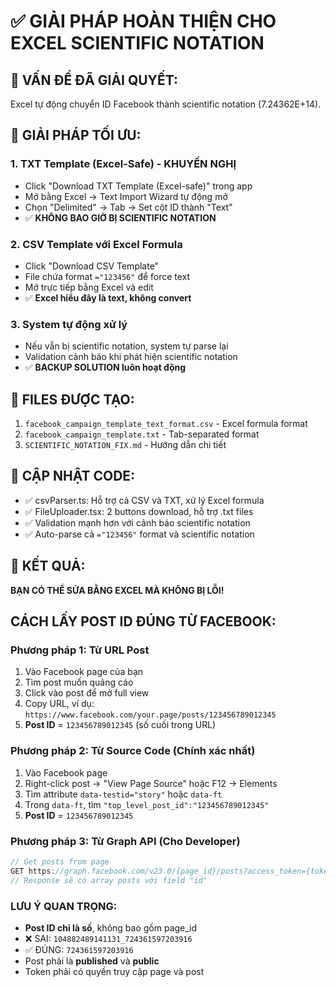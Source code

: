 # ✅ GIẢI PHÁP HOÀN THIỆN CHO EXCEL SCIENTIFIC NOTATION

## 🎯 VẤN ĐỀ ĐÃ GIẢI QUYẾT:
Excel tự động chuyển ID Facebook thành scientific notation (7.24362E+14).

## 🚀 GIẢI PHÁP TỐI ƯU:

### 1. **TXT Template (Excel-Safe) - KHUYẾN NGHỊ**
- Click "Download TXT Template (Excel-safe)" trong app
- Mở bằng Excel → Text Import Wizard tự động mở
- Chọn "Delimited" → Tab → Set cột ID thành "Text"
- ✅ **KHÔNG BAO GIỜ BỊ SCIENTIFIC NOTATION**

### 2. **CSV Template với Excel Formula**
- Click "Download CSV Template" 
- File chứa format `="123456"` để force text
- Mở trực tiếp bằng Excel và edit
- ✅ **Excel hiểu đây là text, không convert**

### 3. **System tự động xử lý**
- Nếu vẫn bị scientific notation, system tự parse lại
- Validation cảnh báo khi phát hiện scientific notation
- ✅ **BACKUP SOLUTION luôn hoạt động**

## 📁 FILES ĐƯỢC TẠO:
1. `facebook_campaign_template_text_format.csv` - Excel formula format
2. `facebook_campaign_template.txt` - Tab-separated format  
3. `SCIENTIFIC_NOTATION_FIX.md` - Hướng dẫn chi tiết

## 🔧 CẬP NHẬT CODE:
- ✅ csvParser.ts: Hỗ trợ cả CSV và TXT, xử lý Excel formula
- ✅ FileUploader.tsx: 2 buttons download, hỗ trợ .txt files
- ✅ Validation mạnh hơn với cảnh báo scientific notation
- ✅ Auto-parse cả `="123456"` format và scientific notation

## 🎉 KẾT QUẢ:
**BẠN CÓ THỂ SỬA BẰNG EXCEL MÀ KHÔNG BỊ LỖI!**

## CÁCH LẤY POST ID ĐÚNG TỪ FACEBOOK:

### Phương pháp 1: Từ URL Post
1. Vào Facebook page của bạn
2. Tìm post muốn quảng cáo  
3. Click vào post để mở full view
4. Copy URL, ví dụ: `https://www.facebook.com/your.page/posts/123456789012345`
5. **Post ID** = `123456789012345` (số cuối trong URL)

### Phương pháp 2: Từ Source Code (Chính xác nhất)
1. Vào Facebook page
2. Right-click post → "View Page Source" hoặc F12 → Elements
3. Tìm attribute `data-testid="story"` hoặc `data-ft`
4. Trong `data-ft`, tìm `"top_level_post_id":"123456789012345"`
5. **Post ID** = `123456789012345`

### Phương pháp 3: Từ Graph API (Cho Developer)
```javascript
// Get posts from page
GET https://graph.facebook.com/v23.0/{page_id}/posts?access_token={token}
// Response sẽ có array posts với field "id"
```

### LƯU Ý QUAN TRỌNG:
- **Post ID chỉ là số**, không bao gồm page_id
- ❌ SAI: `104882489141131_724361597203916`  
- ✅ ĐÚNG: `724361597203916`
- Post phải là **published** và **public**
- Token phải có quyền truy cập page và post
